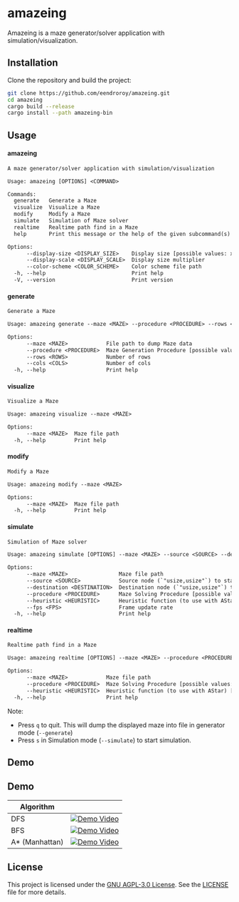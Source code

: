 # amazeing

Amazeing is a maze generator/solver application with simulation/visualization.

## Installation

Clone the repository and build the project:

```sh
git clone https://github.com/eendroroy/amazeing.git
cd amazeing
cargo build --release
cargo install --path amazeing-bin
```

## Usage

#### amazeing

```txt
A maze generator/solver application with simulation/visualization

Usage: amazeing [OPTIONS] <COMMAND>

Commands:
  generate   Generate a Maze
  visualize  Visualize a Maze
  modify     Modify a Maze
  simulate   Simulation of Maze solver
  realtime   Realtime path find in a Maze
  help       Print this message or the help of the given subcommand(s)

Options:
      --display-size <DISPLAY_SIZE>    Display size [possible values: xxs, xs, s, m, l, xl, xxl]
      --display-scale <DISPLAY_SCALE>  Display size multiplier
      --color-scheme <COLOR_SCHEME>    Color scheme file path
  -h, --help                           Print help
  -V, --version                        Print version
```

#### generate

```txt
Generate a Maze

Usage: amazeing generate --maze <MAZE> --procedure <PROCEDURE> --rows <ROWS> --cols <COLS>

Options:
      --maze <MAZE>            File path to dump Maze data
      --procedure <PROCEDURE>  Maze Generation Procedure [possible values: bfs, dfs]
      --rows <ROWS>            Number of rows
      --cols <COLS>            Number of cols
  -h, --help                   Print help
```

#### visualize

```txt
Visualize a Maze

Usage: amazeing visualize --maze <MAZE>

Options:
      --maze <MAZE>  Maze file path
  -h, --help         Print help
```

#### modify

```txt
Modify a Maze

Usage: amazeing modify --maze <MAZE>

Options:
      --maze <MAZE>  Maze file path
  -h, --help         Print help
```

#### simulate

```txt
Simulation of Maze solver

Usage: amazeing simulate [OPTIONS] --maze <MAZE> --source <SOURCE> --destination <DESTINATION> --procedure <PROCEDURE>

Options:
      --maze <MAZE>                Maze file path
      --source <SOURCE>            Source node (`"usize,usize"`) to start simulation
      --destination <DESTINATION>  Destination node (`"usize,usize"`) to stop simulation
      --procedure <PROCEDURE>      Maze Solving Procedure [possible values: bfs, dfs, dijkstra, a-star]
      --heuristic <HEURISTIC>      Heuristic function (to use with AStar) [possible values: manhattan, euclidean, chebyshev, octile, dijkstra]
      --fps <FPS>                  Frame update rate
  -h, --help                       Print help
```

#### realtime

```txt
Realtime path find in a Maze

Usage: amazeing realtime [OPTIONS] --maze <MAZE> --procedure <PROCEDURE>

Options:
      --maze <MAZE>            Maze file path
      --procedure <PROCEDURE>  Maze Solving Procedure [possible values: bfs, dfs, dijkstra, a-star]
      --heuristic <HEURISTIC>  Heuristic function (to use with AStar) [possible values: manhattan, euclidean, chebyshev, octile, dijkstra]
  -h, --help                   Print help
```

Note:

- Press `q` to quit. This will dump the displayed maze into file in generator mode (`--generate`)
- Press `s` in Simulation mode (`--simulate`) to start simulation.

## Demo

## Demo

| Algorithm      |                                                                                                            |
|----------------|------------------------------------------------------------------------------------------------------------|
| DFS            | [![Demo Video](https://img.youtube.com/vi/9F8XRL7lnIU/0.jpg)](https://www.youtube.com/shorts/9F8XRL7lnIU)  |
| BFS            | [![Demo Video](https://img.youtube.com/vi/h8q5vi68fz0/0.jpg)](https://www.youtube.com/shorts/h8q5vi68fz0)  |
| A* (Manhattan) | [![Demo Video](https://img.youtube.com/vi/LkxyikxTX6Y/0.jpg)](https://www.youtube.com/watch?v=LkxyikxTX6Y) |

## License

This project is licensed under the [GNU AGPL-3.0 License](https://www.gnu.org/licenses/agpl-3.0.html). See
the [LICENSE](./LICENSE) file for more details.

